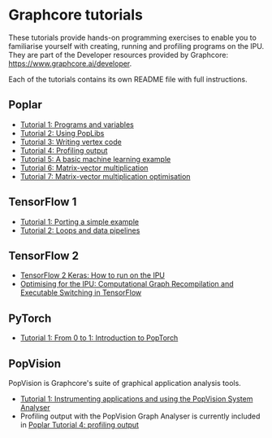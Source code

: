 # Graphcore tutorials

These tutorials provide hands-on programming exercises to enable you to familiarise yourself with creating, running and profiling programs on the IPU. They are part of the Developer resources provided by Graphcore: https://www.graphcore.ai/developer.

Each of the tutorials contains its own README file with full instructions.

## Poplar

- [Tutorial 1: Programs and variables](poplar/tut1_variables)
- [Tutorial 2: Using PopLibs](poplar/tut2_operations)
- [Tutorial 3: Writing vertex code](poplar/tut3_vertices)
- [Tutorial 4: Profiling output](poplar/tut4_profiling)
- [Tutorial 5: A basic machine learning example](poplar/tut5_ml)
- [Tutorial 6: Matrix-vector multiplication](poplar/tut6_matrix_vector)
- [Tutorial 7: Matrix-vector multiplication optimisation](poplar/tut7_matrix_vector_opt)

## TensorFlow 1

- [Tutorial 1: Porting a simple example](tensorflow1/basics/tut1_porting_a_model)
- [Tutorial 2: Loops and data pipelines](tensorflow1/basics/tut2_loops_data_pipeline)

## TensorFlow 2

- [TensorFlow 2 Keras: How to run on the IPU](tensorflow2/keras)
- [Optimising for the IPU: Computational Graph Recompilation and Executable Switching in TensorFlow](tensorflow2/recompilation)

## PyTorch

- [Tutorial 1: From 0 to 1: Introduction to PopTorch](pytorch/tut1_basics)

## PopVision

PopVision is Graphcore's suite of graphical application analysis tools.

- [Tutorial 1: Instrumenting applications and using the PopVision System Analyser](popvision/tut1_instrumentation)
- Profiling output with the PopVision Graph Analyser is currently included in [Poplar Tutorial 4: profiling output](poplar/tut4_profiling)
